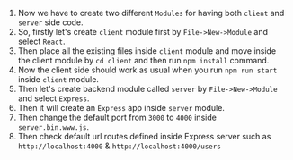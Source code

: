 1. Now we have to create two different `Modules` for having both `client` and `server` side code.
2. So, firstly let's create `client` module first by `File->New->Module` and select `React`.
3. Then place all the existing files inside `client` module and move inside the client module by `cd client` and then run `npm install` command.
4. Now the client side should work as usual when you run `npm run start` inside `client` module.
5. Then let's create backend module called `server` by `File->New->Module` and select `Express`.
6. Then it will create an `Express` app inside `server` module.
7. Then change the default port from `3000` to `4000` inside `server.bin.www.js`.
8. Then check default url routes defined inside Express server such as `http://localhost:4000` & `http://localhost:4000/users`